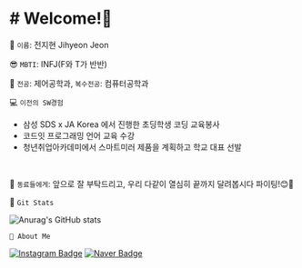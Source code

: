 # # Welcome!👋

🌱 `이름`: 전지현 Jihyeon Jeon
<br/>

😎 `MBTI`: INFJ(F와 T가 반반)
<br/>

📖 `전공`: 제어공학과, `복수전공`: 컴퓨터공학과
<br/>

💻 `이전의 SW경험`
 - 삼성 SDS x JA Korea 에서 진행한 초딩학생 코딩 교육봉사
- 코드잇 프로그래밍 언어 교육 수강
 - 청년취업아카데미에서 스마트미러 제품을 계획하고 학교 대표 선발
<br/>

🙌 `동료들에게`:  앞으로 잘 부탁드리고, 우리 다같이 열심히 끝까지 달려봅시다 파이팅!😊👊
<br/>

🏃 `Git Stats` 

![Anurag's GitHub stats](https://github-readme-stats.vercel.app/api?username=ldwlgus12&show_icons=true&theme=radical)
<br/>


`🐣 About Me`

[![Instagram Badge](https://img.shields.io/badge/instagram-E4405F?style=flat-square&logo=instagram&logoColor=white&link=mailto:https://www.instagram.com/monj.c)](https://www.instagram.com/monj.c)
[![Naver Badge](https://img.shields.io/badge/Naver-03C75A?style=flat-square&logo=Naver&logoColor=white&link=mailto:https://blog.naver.com/ldwlgus12)](https://blog.naver.com/ldwlgus12)








<!--
**ldwlgus12/ldwlgus12** is a ✨ _special_ ✨ repository because its `README.md` (this file) appears on your GitHub profile.

Here are some ideas to get you started:

- 🔭 I’m currently working on ...
- 🌱 I’m currently learning ...
- 👯 I’m looking to collaborate on ...
- 🤔 I’m looking for help with ...
- 💬 Ask me about ...
- 📫 How to reach me: ...
- 😄 Pronouns: ...
- ⚡ Fun fact: ...
-->
